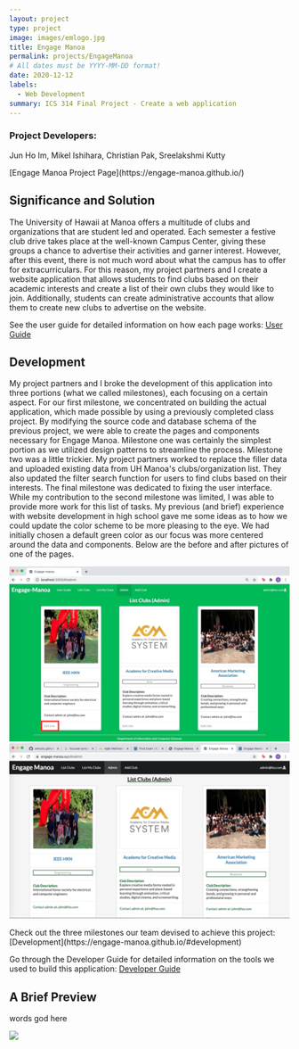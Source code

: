 ```yaml
---
layout: project
type: project
image: images/emlogo.jpg
title: Engage Manoa
permalink: projects/EngageManoa
# All dates must be YYYY-MM-DD format!
date: 2020-12-12
labels:
  - Web Development
summary: ICS 314 Final Project - Create a web application
---
```


<h3>Project Developers:</h3>
<p>Jun Ho Im, Mikel Ishihara, Christian Pak, Sreelakshmi Kutty</p>
[Engage Manoa Project Page](https://engage-manoa.github.io/)

## Significance and Solution
<p>The University of Hawaii at Manoa offers a multitude of clubs and organizations that are student led and operated. Each semester a festive club drive takes place at the well-known Campus Center, giving these groups a chance to advertise their activities and garner interest. However, after this event, there is not much word about what the campus has to offer for extracurriculars. For this reason, my project partners and I create a website application that allows students to find clubs based on their academic interests and create a list of their own clubs they would like to join. Additionally, students can create administrative accounts that allow them to create new clubs to advertise on the website.</p>

See the user guide for detailed information on how each page works: [User Guide](https://engage-manoa.github.io/#user-guide)

## Development
<p>My project partners and I broke the development of this application into three portions (what we called milestones), each focusing on a certain aspect. For our first milestone, we concentrated on building the actual application, which made possible by using a previously completed class project. By modifying the source code and database schema of the previous project, we were able to create the pages and components necessary for Engage Manoa. Milestone one was certainly the simplest portion as we utilized design patterns to streamline the process. Milestone two was a little trickier. My project partners worked to replace the filler data and uploaded existing data from UH Manoa's clubs/organization list. They also updated the filter search function for users to find clubs based on their interests. The final milestone was dedicated to fixing the user interface. While my contribution to the second milestone was limited, I was able to provide more work for this list of tasks. My previous (and brief) experience with website development in high school gave me some ideas as to how we could update the color scheme to be more pleasing to the eye. We had initially chosen a default green color as our focus was more centered around the data and components. Below are the before and after pictures of one of the pages. </p>

<img class="ui medium floated image" src="../images/emadmin1.jpg"> 
<img class="ui medium floated image" src="../images/emadmin2.jpg">

<p></p>
Check out the three milestones our team devised to achieve this project: [Development](https://engage-manoa.github.io/#development) 

Go through the Developer Guide for detailed information on the tools we used to build this application: [Developer Guide](https://engage-manoa.github.io/#developer-guide)

## A Brief Preview
<p>words god here</p>

<img class="ui small left floated image" src="../images/engage-manoa-landing.jpg">

